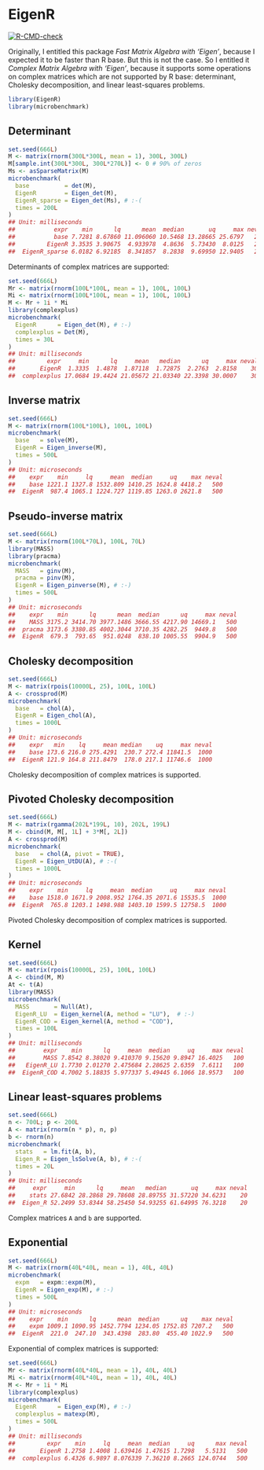 EigenR
================

<!-- badges: start -->

[![R-CMD-check](https://github.com/stla/EigenR/workflows/R-CMD-check/badge.svg)](https://github.com/stla/EigenR/actions)
<!-- badges: end -->

Originally, I entitled this package *Fast Matrix Algebra with ‘Eigen’*,
because I expected it to be faster than R base. But this is not the
case. So I entitled it *Complex Matrix Algebra with ‘Eigen’*, because it
supports some operations on complex matrices which are not supported by
R base: determinant, Cholesky decomposition, and linear least-squares
problems.

``` r
library(EigenR)
library(microbenchmark)
```

## Determinant

``` r
set.seed(666L)
M <- matrix(rnorm(300L*300L, mean = 1), 300L, 300L)
M[sample.int(300L*300L, 300L*270L)] <- 0 # 90% of zeros
Ms <- asSparseMatrix(M)
microbenchmark(
  base          = det(M),
  EigenR        = Eigen_det(M),
  EigenR_sparse = Eigen_det(Ms), # :-(
  times = 200L
)
## Unit: milliseconds
##           expr    min      lq      mean  median       uq     max neval
##           base 7.7281 8.67860 11.096060 10.5468 13.28665 25.6797   200
##         EigenR 3.3535 3.90675  4.933978  4.8636  5.73430  8.0125   200
##  EigenR_sparse 6.0182 6.92185  8.341857  8.2838  9.69950 12.9405   200
```

Determinants of complex matrices are supported:

``` r
set.seed(666L)
Mr <- matrix(rnorm(100L*100L, mean = 1), 100L, 100L)
Mi <- matrix(rnorm(100L*100L, mean = 1), 100L, 100L)
M <- Mr + 1i * Mi
library(complexplus)
microbenchmark(
  EigenR      = Eigen_det(M), # :-)
  complexplus = Det(M), 
  times = 30L
)
## Unit: milliseconds
##         expr     min      lq     mean   median      uq     max neval
##       EigenR  1.3335  1.4878  1.87118  1.72875  2.2763  2.8158    30
##  complexplus 17.0684 19.4424 21.05672 21.03340 22.3398 30.0007    30
```

## Inverse matrix

``` r
set.seed(666L)
M <- matrix(rnorm(100L*100L), 100L, 100L)
microbenchmark(
  base   = solve(M),
  EigenR = Eigen_inverse(M), 
  times = 500L
)
## Unit: microseconds
##    expr    min     lq     mean  median     uq    max neval
##    base 1221.1 1327.8 1532.809 1410.25 1624.8 4418.2   500
##  EigenR  987.4 1065.1 1224.727 1119.85 1263.0 2621.8   500
```

## Pseudo-inverse matrix

``` r
set.seed(666L)
M <- matrix(rnorm(100L*70L), 100L, 70L)
library(MASS)
library(pracma)
microbenchmark(
  MASS   = ginv(M),
  pracma = pinv(M),
  EigenR = Eigen_pinverse(M), # :-)
  times = 500L
)
## Unit: microseconds
##    expr    min      lq      mean  median      uq     max neval
##    MASS 3175.2 3414.70 3977.1486 3666.55 4217.90 14669.1   500
##  pracma 3173.6 3380.85 4002.3044 3710.35 4282.25  9449.8   500
##  EigenR  679.3  793.65  951.0248  838.10 1005.55  9904.9   500
```

## Cholesky decomposition

``` r
set.seed(666L)
M <- matrix(rpois(10000L, 25), 100L, 100L)
A <- crossprod(M)
microbenchmark(
  base   = chol(A),
  EigenR = Eigen_chol(A), 
  times = 1000L
)
## Unit: microseconds
##    expr   min    lq     mean median    uq     max neval
##    base 173.6 216.0 275.4291  230.7 272.4 11841.5  1000
##  EigenR 121.9 164.8 211.8479  178.0 217.1 11746.6  1000
```

Cholesky decomposition of complex matrices is supported.

## Pivoted Cholesky decomposition

``` r
set.seed(666L)
M <- matrix(rgamma(202L*199L, 10), 202L, 199L)
M <- cbind(M, M[, 1L] + 3*M[, 2L])
A <- crossprod(M)
microbenchmark(
  base   = chol(A, pivot = TRUE),
  EigenR = Eigen_UtDU(A), # :-(
  times = 1000L
)
## Unit: microseconds
##    expr    min     lq     mean  median     uq     max neval
##    base 1518.0 1671.9 2008.952 1764.35 2071.6 15535.5  1000
##  EigenR  765.8 1203.1 1498.988 1403.10 1599.5 12758.5  1000
```

Pivoted Cholesky decomposition of complex matrices is supported.

## Kernel

``` r
set.seed(666L)
M <- matrix(rpois(10000L, 25), 100L, 100L)
A <- cbind(M, M)
At <- t(A)
library(MASS)
microbenchmark(
  MASS       = Null(At),
  EigenR_LU  = Eigen_kernel(A, method = "LU"),  # :-)
  EigenR_COD = Eigen_kernel(A, method = "COD"), 
  times = 100L
)
## Unit: milliseconds
##        expr    min      lq     mean  median     uq     max neval
##        MASS 7.8542 8.38020 9.410370 9.15620 9.8947 16.4025   100
##   EigenR_LU 1.7730 2.01270 2.475684 2.28625 2.6359  7.6111   100
##  EigenR_COD 4.7002 5.18835 5.977337 5.49445 6.1066 18.9573   100
```

## Linear least-squares problems

``` r
set.seed(666L)
n <- 700L; p <- 200L
A <- matrix(rnorm(n * p), n, p)
b <- rnorm(n)
microbenchmark(
  stats   = lm.fit(A, b),
  Eigen_R = Eigen_lsSolve(A, b), # :-(
  times = 20L
)
## Unit: milliseconds
##     expr     min      lq     mean   median       uq     max neval
##    stats 27.6842 28.2868 29.78608 28.89755 31.57220 34.6231    20
##  Eigen_R 52.2499 53.8344 58.25450 54.93255 61.64995 76.3218    20
```

Complex matrices `A` and `b` are supported.

## Exponential

``` r
set.seed(666L)
M <- matrix(rnorm(40L*40L, mean = 1), 40L, 40L)
microbenchmark(
  expm   = expm::expm(M),
  EigenR = Eigen_exp(M), # :-)
  times = 500L
)
## Unit: microseconds
##    expr    min      lq      mean  median      uq    max neval
##    expm 1009.1 1090.95 1452.7794 1234.05 1752.85 7207.2   500
##  EigenR  221.0  247.10  343.4398  283.80  455.40 1022.9   500
```

Exponential of complex matrices is supported:

``` r
set.seed(666L)
Mr <- matrix(rnorm(40L*40L, mean = 1), 40L, 40L)
Mi <- matrix(rnorm(40L*40L, mean = 1), 40L, 40L)
M <- Mr + 1i * Mi
library(complexplus)
microbenchmark(
  EigenR      = Eigen_exp(M), # :-)
  complexplus = matexp(M), 
  times = 500L
)
## Unit: milliseconds
##         expr    min     lq     mean  median     uq      max neval
##       EigenR 1.2758 1.4008 1.639416 1.47615 1.7298   5.5131   500
##  complexplus 6.4326 6.9897 8.076339 7.36210 8.2665 124.0744   500
```
